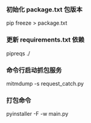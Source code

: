 ### 初始化 package.txt 包版本
pip freeze > package.txt

### 更新 requirements.txt 依赖
pipreqs ./

### 命令行启动抓包服务
mitmdump -s request_catch.py

### 打包命令
pyinstaller -F -w main.py
